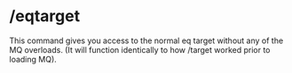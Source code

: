 # /eqtarget

This command gives you access to the normal eq target without any of the MQ overloads.  (It will function identically to how /target worked prior to loading MQ).

